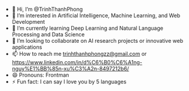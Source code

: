 - 👋 Hi, I’m @TrinhThanhPhong
- 👀 I’m interested in Artificial Intelligence, Machine Learning, and Web Development
- 🌱 I’m currently learning Deep Learning and Natural Language Processing and Data Science
- 💞️ I’m looking to collaborate on AI research projects or innovative web applications
- 📫 How to reach me trinhthanhphongzz@gmail.com or https://www.linkedin.com/in/d%C6%B0%C6%A1ng-nguy%E1%BB%85n-xu%C3%A2n-8497212b6/
- 😄 Pronouns: Frontman
- ⚡ Fun fact: I can say I love you by 5 languages

<!---
TrinhThanhPhong/TrinhThanhPhong is a ✨ special ✨ repository because its `README.md` (this file) appears on your GitHub profile.
You can click the Preview link to take a look at your changes.
--->

